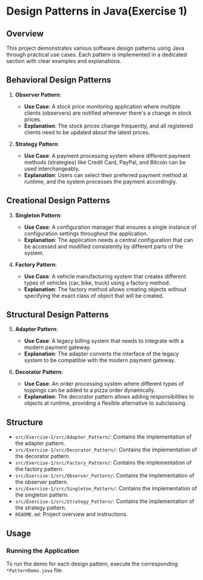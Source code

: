 # Design Patterns in Java(Exercise 1)

## Overview

This project demonstrates various software design patterns using Java through practical use cases. Each pattern is implemented in a dedicated section with clear examples and explanations.

## Behavioral Design Patterns

1. **Observer Pattern**:
   - **Use Case**: A stock price monitoring application where multiple clients (observers) are notified whenever there's a change in stock prices.
   - **Explanation**: The stock prices change frequently, and all registered clients need to be updated about the latest prices.

2. **Strategy Pattern**:
   - **Use Case**: A payment processing system where different payment methods (strategies) like Credit Card, PayPal, and Bitcoin can be used interchangeably.
   - **Explanation**: Users can select their preferred payment method at runtime, and the system processes the payment accordingly.

## Creational Design Patterns

3. **Singleton Pattern**:
   - **Use Case**: A configuration manager that ensures a single instance of configuration settings throughout the application.
   - **Explanation**: The application needs a central configuration that can be accessed and modified consistently by different parts of the system.

4. **Factory Pattern**:
   - **Use Case**: A vehicle manufacturing system that creates different types of vehicles (car, bike, truck) using a factory method.
   - **Explanation**: The factory method allows creating objects without specifying the exact class of object that will be created.

## Structural Design Patterns

5. **Adapter Pattern**:
   - **Use Case**: A legacy billing system that needs to integrate with a modern payment gateway.
   - **Explanation**: The adapter converts the interface of the legacy system to be compatible with the modern payment gateway.

6. **Decorator Pattern**:
   - **Use Case**: An order processing system where different types of toppings can be added to a pizza order dynamically.
   - **Explanation**: The decorator pattern allows adding responsibilities to objects at runtime, providing a flexible alternative to subclassing.

## Structure

- `src/Exercise-1/src/Adapter_Pattern/`: Contains the implementation of the adapter pattern.
- `src/Exercise-1/src/Decorator_Pattern/`: Contains the implementation of the decorator pattern.
- `src/Exercise-1/src/Factory_Pattern/`: Contains the implementation of the factory pattern.
- `src/Exercise-1/src/Observer_Pattern/`: Contains the implementation of the observer pattern.
- `src/Exercise-1/src/Singleton_Pattern/`: Contains the implementation of the singleton pattern.
- `src/Exercise-1/src/Strategy_Pattern/`: Contains the implementation of the strategy pattern.
- `README.md`: Project overview and instructions.

## Usage

### Running the Application
To run the demo for each design pattern, execute the corresponding `*PatternDemo.java` file.



